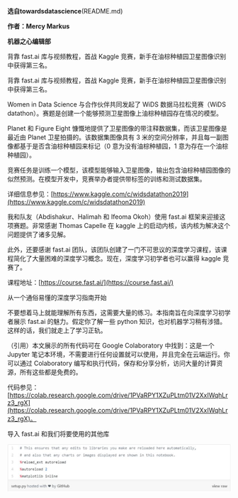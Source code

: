 **选自towardsdatascience**(README.md)

**作者：Mercy Markus**

**机器之心编辑部**

背靠 fast.ai 库与视频教程，首战 Kaggle 竞赛，新手在油棕种植园卫星图像识别中获得第三名。

背靠 fast.ai 库与视频教程，首战 Kaggle 竞赛，新手在油棕种植园卫星图像识别中获得第三名。

Women in Data Science 与合作伙伴共同发起了 WiDS 数据马拉松竞赛（WiDS datathon）。赛题是创建一个能够预测卫星图像上油棕种植园存在情况的模型。

Planet 和 Figure Eight 慷慨地提供了卫星图像的带注释数据集，而该卫星图像是最近由 Planet 卫星拍摄的。该数据集图像具有 3 米的空间分辨率，并且每一副图像都基于是否含油棕种植园来标记（0 意为没有油棕种植园，1 意为存在一个油棕种植园）。

竞赛任务是训练一个模型，该模型能够输入卫星图像，输出包含油棕种植园图像的似然预测。在模型开发中，竞赛举办者提供带标签的训练和测试数据集。

详细信息参见：[https://www.kaggle.com/c/widsdatathon2019](https://www.kaggle.com/c/widsdatathon2019)<br>

我和队友（Abdishakur、Halimah 和 Ifeoma Okoh）使用 fast.ai 框架来迎接这项赛题。非常感谢 Thomas Capelle 在 kaggle 上的启动内核，该内核为解决这个问题提供了诸多见解。

此外，还要感谢 fast.ai 团队，该团队创建了一门不可思议的深度学习课程，该课程简化了大量困难的深度学习概念。现在，深度学习初学者也可以赢得 kaggle 竞赛了。

课程地址：[https://course.fast.ai/](https://course.fast.ai/)<br>

从一个通俗易懂的深度学习指南开始

不要想着马上就能理解所有东西，这需要大量的练习。本指南旨在向深度学习初学者展示 fast.ai 的魅力。假定你了解一些 python 知识，也对机器学习稍有涉猎。这样的话，我们就走上了学习正轨。

（引用）本文展示的所有代码可在 Google Colaboratory 中找到：这是一个 Jupyter 笔记本环境，不需要进行任何设置就可以使用，并且完全在云端运行。你可以通过 Colaboratory 编写和执行代码，保存和分享分析，访问大量的计算资源，所有这些都是免费的。

代码参见：[https://colab.research.google.com/drive/1PVaRPY1XZuPLtm01V2XxIWqhLrz3_rgX](https://colab.research.google.com/drive/1PVaRPY1XZuPLtm01V2XxIWqhLrz3_rgX)。<br>

导入 fast.ai 和我们将要使用的其他库

![image](https://github.com/11018339/113-2/blob/main/images/1.png)
